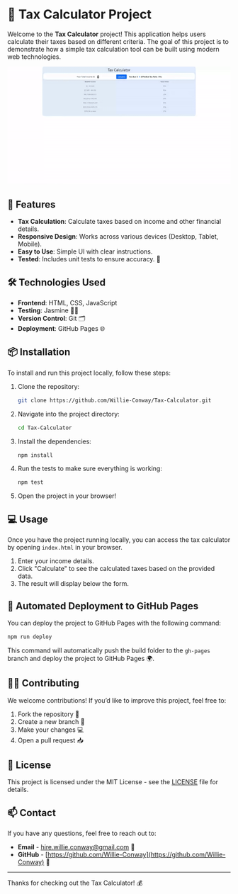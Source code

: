 # 🧮 Tax Calculator Project

Welcome to the **Tax Calculator** project! This application helps users calculate their taxes based on different criteria. The goal of this project is to demonstrate how a simple tax calculation tool can be built using modern web technologies.

 ![Tax Calculator](https://github.com/Willie-Conway/Tax-Calculator/blob/f3da706417fd139192f0797661736ad41d583cea/Screenshots/Tax%20Calculator.gif)

## 🚀 Features

- **Tax Calculation**: Calculate taxes based on income and other financial details.
- **Responsive Design**: Works across various devices (Desktop, Tablet, Mobile).
- **Easy to Use**: Simple UI with clear instructions.
- **Tested**: Includes unit tests to ensure accuracy. 🧪

## 🛠️ Technologies Used

- **Frontend**: HTML, CSS, JavaScript
- **Testing**: Jasmine 🧑‍💻
- **Version Control**: Git 🗂️
- **Deployment**: GitHub Pages 🌐

## 📦 Installation

To install and run this project locally, follow these steps:

1. Clone the repository:

   ```bash
   git clone https://github.com/Willie-Conway/Tax-Calculator.git
   ```

2. Navigate into the project directory:

   ```bash
   cd Tax-Calculator
   ```

3. Install the dependencies:

   ```bash
   npm install
   ```

4. Run the tests to make sure everything is working:

   ```bash
   npm test
   ```

5. Open the project in your browser!

## 💻 Usage

Once you have the project running locally, you can access the tax calculator by opening `index.html` in your browser.

1. Enter your income details.
2. Click "Calculate" to see the calculated taxes based on the provided data.
3. The result will display below the form.

## 🤖 Automated Deployment to GitHub Pages

You can deploy the project to GitHub Pages with the following command:

```bash
npm run deploy
```

This command will automatically push the build folder to the `gh-pages` branch and deploy the project to GitHub Pages 🌍.

## 👨‍💻 Contributing

We welcome contributions! If you’d like to improve this project, feel free to:

1. Fork the repository 🍴
2. Create a new branch 🌱
3. Make your changes 💻
4. Open a pull request 📥

## 📄 License

This project is licensed under the MIT License - see the [LICENSE](LICENSE) file for details.

## 📫 Contact

If you have any questions, feel free to reach out to:

- **Email** - [hire.willie.conway@gmail.com](Mailto:hire.willie.conway@gmail.com) 📧
- **GitHub** - [https://github.com/Willie-Conway](https://github.com/Willie-Conway) 💼

---

Thanks for checking out the Tax Calculator! 💰


